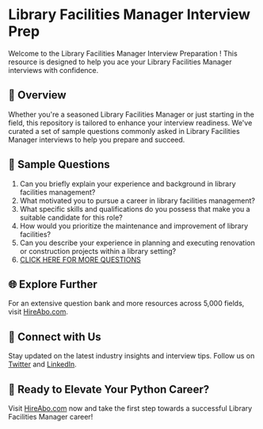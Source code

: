 # Library Facilities Manager Interview Prep

Welcome to the Library Facilities Manager Interview Preparation ! This resource is designed to help you ace your Library Facilities Manager interviews with confidence.

## 🚀 Overview

Whether you're a seasoned Library Facilities Manager or just starting in the field, this repository is tailored to enhance your interview readiness. We've curated a set of sample questions commonly asked in Library Facilities Manager interviews to help you prepare and succeed.

## 📝 Sample Questions

1. Can you briefly explain your experience and background in library facilities management?
2. What motivated you to pursue a career in library facilities management?
3. What specific skills and qualifications do you possess that make you a suitable candidate for this role?
4. How would you prioritize the maintenance and improvement of library facilities?
5. Can you describe your experience in planning and executing renovation or construction projects within a library setting?
6. [CLICK HERE FOR MORE QUESTIONS](https://hireabo.com/job/18_0_48/Library%20Facilities%20Manager)

## 🌐 Explore Further

For an extensive question bank and more resources across 5,000 fields, visit [HireAbo.com](https://www.hireabo.com).

## 📱 Connect with Us

Stay updated on the latest industry insights and interview tips. Follow us on [Twitter](https://twitter.com/hireabo) and [LinkedIn](https://www.linkedin.com/in/hire-abo-3609972a8/).

## 🚀 Ready to Elevate Your Python Career?

Visit [HireAbo.com](https://www.hireabo.com) now and take the first step towards a successful Library Facilities Manager career!